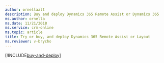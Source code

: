 ```yaml
---
author: ornellaalt
description: Buy and deploy Dynamics 365 Remote Assist or Dynamics 365 Layout
ms.author: ornella
ms.date: 11/21/2018
ms.service: crm-online
ms.topic: article
title: Try or buy, and deploy Dynamics 365 Remote Assist or Layout
ms.reviewer: v-brycho
---
```

[!INCLUDE[buy-and-deploy](../includes/buy-and-deploy.md)]
